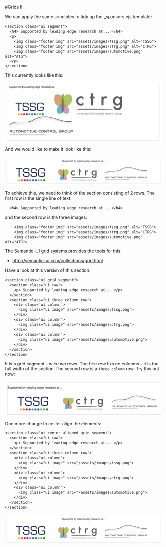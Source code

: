 #Grids II

We can apply the same principles to tidy up the _sponsors.ejs template:

~~~
<section class="ui segment">
  <h4> Supported by leading edge research at... </h4>
  <p>
    <img class="footer-img" src="assets/images/tssg.png" alt="TSSG">
    <img class="footer-img" src="assets/images/ctrg.png" alt="CTRG">
    <img class="footer-img" src="assets/images/automotive.png" alt="ATG">
  </p>
</section>
~~~

This currently looks like this:

![](img/11.png)

And we would like to make it look like this:

![](img/12.png)

To achieve this, we need to think of the section consisting of 2 rows. The first row is the single line of text:

~~~
  <h4> Supported by leading edge research at... </h4>
~~~

and the second row is the three images:

~~~
    <img class="footer-img" src="assets/images/tssg.png" alt="TSSG">
    <img class="footer-img" src="assets/images/ctrg.png" alt="CTRG">
    <img class="footer-img" src="assets/images/automotive.png" alt="ATG">
~~~

The Semantic-UI grid systems provides the tools for this:

- <http://semantic-ui.com/collections/grid.html>

Have a look at this version of this section:

~~~
<section class="ui grid segment">
  <section class="ui row">
    <p> Supported by leading edge research at... </p>
  </section>
  <section class="ui three column row">
    <div class="ui column">
      <img class="ui image" src="/assets/images/tssg.png">
    </div>
    <div class="ui column">
      <img class="ui image" src="/assets/images/ctrg.png">
    </div>
    <div class="ui column">
      <img class="ui image" src="/assets/images/automotive.png">
    </div>
  </section>
</section>
~~~

It is a grid segment - with two rows. The first row has no columns - it is the full width of the section. The second row is a `three column` row. Try this out now:

![](img/13.png)

One more change to center align the elements:

~~~
<section class="ui center aligned grid segment">
  <section class="ui row">
    <p> Supported by leading edge research at... </p>
  </section>
  <section class="ui three column row">
    <div class="ui column">
      <img class="ui image" src="/assets/images/tssg.png">
    </div>
    <div class="ui column">
      <img class="ui image" src="/assets/images/ctrg.png">
    </div>
    <div class="ui column">
      <img class="ui image" src="/assets/images/automotive.png">
    </div>
  </section>
</section>
~~~

![](img/12.png)


